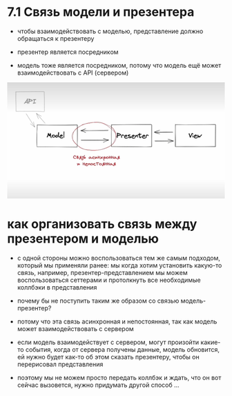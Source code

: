 # 7.1 Связь модели и презентера

- чтобы взаимодействовать с моделью, представление должно обращаться к презентеру

- презентер является посредником

- модель тоже является посредником, потому что модель ещё может взаимодействовать с API (сервером)

![alt text](<img/связьмодели и презентера.png>)

# как организовать связь между презентером и моделью

- с одной стороны можно воспользоваться тем же самым подходом, который мы применяли ранее: мы когда хотим установить какую-то связь, например, презентер-представлением мы можем воспользоваться сеттерами и протолкнуть все необходимые коллбэки в представления

- почему бы не поступить таким же образом со связью модель-презентер?

- потому что эта связь асинхронная и непостоянная, так как модель может взаимодействовать с сервером

- если модель взаимодействует с сервером, могут произойти какие-то события, когда от сервера получены данные, модель обновится, ей нужно будет как-то об этом сказать презентеру, чтобы он перерисовал представления

- поэтому мы не можем просто передать коллбэк и ждать, что он вот сейчас вызовется, нужно придумать другой способ ...
